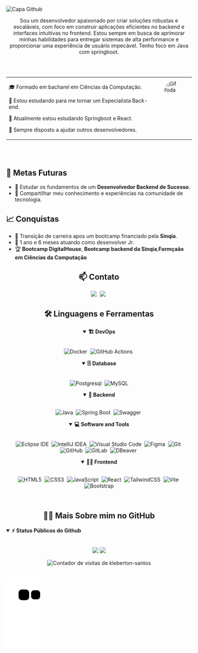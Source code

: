 ![Capa Github](https://www.nitssoftwares.com/assets/img/courses/Java-1.jpg)

<p align="center">
Sou um desenvolvedor apaixonado por criar soluções robustas e escaláveis, com foco em construir aplicações eficientes no backend e interfaces intuitivas no frontend. Estou sempre em busca de aprimorar minhas habilidades para entregar sistemas de alta performance e proporcionar uma experiência de usuário impecável.
Tenho foco em Java com springboot.
</p>

##

<br>
<div style="display: flex; justify-content: center; align-items: center; margin: 0 auto; width: 100%; max-width: 800px;">
  <table style="border: 0px; width: auto;">
    <tr style="border: 0px;">
      <td style="border: 0px; padding-right: 20px;">
        <p>🎓 Formado em bacharel em Ciências da Computação.</p>
        <p>🔭 Estou estudando para me tornar um Especialista Back-end.</p>
        <p>🦀 Atualmente estou estudando Springboot e React.</p>
        <p>🚀 Sempre disposto a ajudar outros desenvolvedores.</p>
      </td>
      <td style="border: 0px;">
        <img align="right" alt="Gif Yoda" height="150" style="border-radius: 50px;" src="https://giffiles.alphacoders.com/219/2195.gif">
      </td>
    </tr>
  </table>
</div>
<br>
<br>

## 🎯 Metas Futuras

- 🧠 Estudar os fundamentos de um **Desenvolvedor Backend de Sucesso**.
- 🌟 Compartilhar meu conhecimento e experiências na comunidade de tecnologia.

## 📈 Conquistas

- 🎉 Transição de carreira apos um bootcamp financiado pela **Sinqia**.
- 🎉 1 ano e 6 meses atuando como desenvolver Jr.
- 🏆 **Bootcamp DigitalHouse**, **Bootcamp backend da Sinqia**,**Formçaão em Ciências da Computação**

<h2 align="center">📫 Contato</h2>

<div align = "center">

<a href="www.linkedin.com/in/kleberton-bispo-santos](https://www.linkedin.com/in/kleberton-bispo-santos-78057738/" target="_blank"><img src="https://img.shields.io/badge/-LinkedIn-%230077B5?style=for-the-badge&logo=linkedin&logoColor=white"></a>&nbsp;
<a href="mailto:ti.klebersantos@gmail.com" target="_blank"><img src="https://img.shields.io/badge/-gmail-red?style=for-the-badge&logo=Gmail&logoColor=white"></a>&nbsp;

</div>

<div align = "center">

<h2 align="center">🛠️ Linguagens e Ferramentas</h2>

<details open>
  <summary><b>🏗️ DevOps</b></summary>
<br>

![Docker](https://img.shields.io/badge/docker-%23316192.svg?style=for-the-badge&logo=docker&logoColor=white)&nbsp;
![GitHub Actions](https://img.shields.io/badge/github%20actions-%232671E5.svg?style=for-the-badge&logo=githubactions&logoColor=white)&nbsp;
</details>

<details open>
<summary><b>🗄️ Database</b></summary>
<br>

![Postgresql](https://img.shields.io/badge/postgresql-%23316192.svg?style=for-the-badge&logo=postgresql&logoColor=white)&nbsp;
![MySQL](https://img.shields.io/badge/MySQL-%2300f.svg?style=for-the-badge&logo=mysql&logoColor=white)

</details>

<details open>
<summary><b>🧰 Backend</b></summary>
<br>

![Java](https://img.shields.io/badge/java-%23ED8B00.svg?style=for-the-badge&logo=openjdk&logoColor=white)&nbsp;
![Spring Boot](https://img.shields.io/badge/Spring%20Boot-%236DB33F.svg?style=for-the-badge&logo=springboot&logoColor=white)&nbsp;
![Swagger](https://img.shields.io/badge/Swagger-85EA2D?style=for-the-badge&logo=Swagger&logoColor=white)&nbsp;


</details>

<details open>
<summary><b>💻 Software and Tools</b></summary>
<br>
  
![Eclipse IDE](https://img.shields.io/badge/Eclipse-2C2255.svg?style=for-the-badge&logo=eclipse&logoColor=white)&nbsp;
![IntelliJ IDEA](https://img.shields.io/badge/IntelliJ%20IDEA-000000.svg?style=for-the-badge&logo=intellij-idea&logoColor=white)&nbsp;
![Visual Studio Code](https://img.shields.io/badge/-VSCODE-007ACC?style=for-the-badge&&logo=visual-studio-code&logoColor=white)&nbsp;
![Figma](https://img.shields.io/badge/figma-%23F24E1E.svg?style=for-the-badge&logo=figma&logoColor=white)&nbsp;
![Git](https://img.shields.io/badge/-git-red?style=for-the-badge&logo=Git&logoColor=white)&nbsp;
![GitHub](https://img.shields.io/badge/-GitHub-181717?style=for-the-badge&logo=github)&nbsp;
![GitLab](https://img.shields.io/badge/GitLab-%23181717.svg?style=for-the-badge&logo=gitlab&logoColor=white)&nbsp;
![DBeaver](https://img.shields.io/badge/DBeaver-1B1F23.svg?style=for-the-badge&logo=dbeaver&logoColor=white)&nbsp;

</details>

<details open>
<summary><b>🏄‍♂️ Frontend</b></summary>
<br>

![HTML5](https://img.shields.io/badge/-HTML5-E34F26?style=for-the-badge&logo=html5&logoColor=white)&nbsp;
![CSS3](https://img.shields.io/badge/css3-%231572B6.svg?style=for-the-badge&logo=css3&logoColor=white)&nbsp;
![JavaScript](https://img.shields.io/badge/Javascript-F7DF1E.svg?style=for-the-badge&logo=javascript&logoColor=black)&nbsp;
![React](https://img.shields.io/badge/react-%2320232a.svg?style=for-the-badge&logo=react&logoColor=%2361DAFB)&nbsp;
![TailwindCSS](https://img.shields.io/badge/tailwindcss-%2338B2AC.svg?style=for-the-badge&logo=tailwind-css&logoColor=white)&nbsp;
![Vite](https://img.shields.io/badge/Vite-B73BFE?style=for-the-badge&logo=vite&logoColor=FFD62E)&nbsp;
![Bootstrap](https://img.shields.io/badge/Bootstrap-563D7C?style=for-the-badge&logo=bootstrap&logoColor=white)


</details>

</div>

<br>

<h2 align="center">👨‍💻 Mais Sobre mim no GitHub</h2>

<details open>
<summary><b>⚡ Status Públicos do Github</b></summary>
<br>
<p align="center">
  <img height="180em" src="https://github-readme-stats.vercel.app/api?username=kleberton-santos&show_icons=true&theme=radical"/>
  <img height="180em" src="https://github-readme-stats.vercel.app/api/top-langs/?username=kleberton-santos&layout=compact&langs_count=8&theme=radical"/>
</p>
</details>

<div align="center">
  <img align="center" alt="Contador de visitas de kleberton-santos" src="https://profile-counter.glitch.me/kleberton-santos/count.svg" />
</div>
  
  ##
 
<div> 
  <picture>
  <source media="(prefers-color-scheme: dark)" srcset="https://raw.githubusercontent.com/kleberton-santos/kleberton-santos/output/github-contribution-grid-snake-dark.svg">
  <source media="(prefers-color-scheme: light)" srcset="https://raw.githubusercontent.com/kleberton-santos/kleberton-santos/output/github-contribution-grid-snake.svg">
  <img alt="github contribution grid snake animation" src="https://raw.githubusercontent.com/kleberton-santos/kleberton-santos/output/github-contribution-grid-snake.svg">
</picture>
 
</div>
